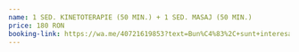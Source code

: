 ```yaml
---
name: 1 SED. KINETOTERAPIE (50 MIN.) + 1 SED. MASAJ (50 MIN.)
price: 180 RON
booking-link: https://wa.me/40721619853?text=Bun%C4%83%2C+sunt+interesat%C4%83+de+pachete+promotionale+%221+SED.+KINETOTERAPIE+%2850+MIN.%29+%2B+1+SED.+MASAJ+%2850+MIN.%29+180+RON%22 
---
```



